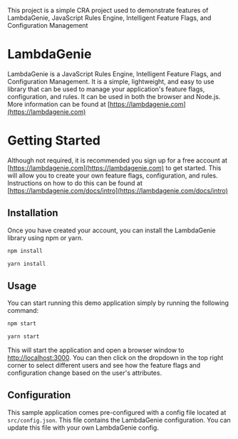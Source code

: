 This project is a simple CRA project used to demonstrate features of LambdaGenie, JavaScript Rules Engine, Intelligent Feature Flags, and Configuration Management

# LambdaGenie

LambdaGenie is a JavaScript Rules Engine, Intelligent Feature Flags, and Configuration Management. It is a simple, lightweight, and easy to use library that can be used to manage your application's feature flags, configuration, and rules. It can be used in both the browser and Node.js. More information can be found at [https://lambdagenie.com](https://lambdagenie.com)


# Getting Started

Although not required, it is recommended you sign up for a free account at [https://lambdagenie.com](https://lambdagenie.com) to get started. This will allow you to create your own feature flags, configuration, and rules. Instructions on how to do this can be found at [https://lambdagenie.com/docs/intro](https://lambdagenie.com/docs/intro)

## Installation
Once you have created your account, you can install the LambdaGenie library using npm or yarn.

```bash
npm install 
```

```bash
yarn install
```

## Usage

You can start running this demo application simply by running the following command:

```bash
npm start
```

```bash
yarn start
```

This will start the application and open a browser window to [http://localhost:3000](http://localhost:3000). You can then click on the dropdown in the top right corner to select different users and see how the feature flags and configuration change based on the user's attributes.

## Configuration

This sample application comes pre-configured with a config file located at `src/config.json`. This file contains the LambdaGenie configuration. You can update this file with your own LambdaGenie config. 


